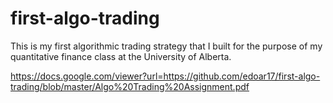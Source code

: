 # first-algo-trading
This is my first algorithmic trading strategy that I built for the purpose of my quantitative finance class at the University of Alberta.


https://docs.google.com/viewer?url=https://github.com/edoar17/first-algo-trading/blob/master/Algo%20Trading%20Assignment.pdf

























